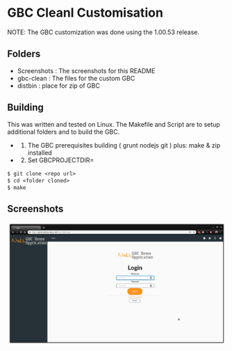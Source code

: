 # GBC CleanI Customisation

NOTE: The GBC customization was done using the 1.00.53 release.


## Folders
* Screenshots : The screenshots for this README
* gbc-clean : The files for the custom GBC
* distbin : place for zip of GBC


## Building
This was written and tested on Linux. The Makefile and Script are to setup additional folders and to build the GBC.
* 1. The GBC prerequisites building ( grunt nodejs git ) plus: make & zip installed
* 2. Set GBCPROJECTDIR=<folder containing fjs-gbc-1.00.53-build201905131540-project.zip>
 
```
$ git clone <repo url>
$ cd <folder cloned>
$ make
```

## Screenshots
![ss1](https://github.com/neilm-fourjs/gbc_mdi/raw/master/Screenshots/ss-1.png "SS1")


